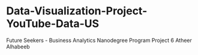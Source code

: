 # Data-Visualization-Project-YouTube-Data-US
Future Seekers - Business Analytics Nanodegree Program Project 6 Atheer Alhabeeb
